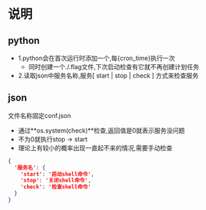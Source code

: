 # 说明

## python

- 1.python会在首次运行时添加一个,每{cron_time}执行一次
  - 同时创建一个./.flag文件,下次启动检查有它就不再创建计划任务
- 2.读取json中服务名称,服务[ start | stop | check ] 方式来检查服务

## json
文件名称固定conf.json
- 通过**os.system(check)**检查,返回值是0就表示服务没问题
- 不为0就执行stop -> start
- 理论上有较小的概率出现一直起不来的情况,需要手动检查
```json
{
  '服务名': {
    'start': '启动shell命令',
    'stop': '关闭shell命令',
    'check': '检查shell命令'
  }
}
```